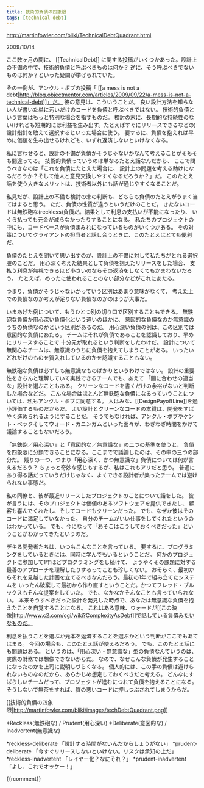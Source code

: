```yaml
---
title: 技術的負債の四象限
tags: [technical debt]
---
```


http://martinfowler.com/bliki/TechnicalDebtQuadrant.html

2009/10/14

ここ数ヶ月の間に、
[[TechnicalDebt]]
に関する投稿がいくつかあった。設計上の不備の中で、技術的負債と呼ぶべきものは何か？
逆に、そう呼ぶべきでないものは何か？といった疑問が挙げられていた。

その一例が、アンクル・ボブの投稿「
[[a mess is not a debt|http://blog.objectmentor.com/articles/2009/09/22/a-mess-is-not-a-technical-debt]]」だ。
彼の意見は、こういうことだ。
良い設計方法を知らない人が書いた単に汚いだけのコードを負債と呼ぶべきではない。
技術的負債という言葉はもっと特別な場合を指すものだ。
検討の末に、長期的な持続性のない(けれども短期的には利益を生み出す。たとえばすぐにリリースできるなどの)
設計指針を敢えて選択するといった場合に使う。
要するに、負債を抱えれば早めに価値を生み出せるけれども、いずれ返済しないといけなくなる。

私に言わせると、設計の不備が負債かそうじゃないかなんて考えることがそもそも間違ってる。
技術的負債っていうのは単なるたとえ話なんだから、
ここで問うべきなのは「これを負債にたとえた場合に、
設計上の問題を考える助けになるだろうか？そして他人と意見交換しやすくなるだろうか？」だ。
このたとえ話を使う大きなメリットは、技術者以外にも話が通じやすくなることだ。

私見だが、設計上の不備も検討の末の判断も、どちらも負債のたとえがうまく当てはまると思う。
ただ、負債の性質が違うというだけのことだ。
きたないコードは無鉄砲な(reckless)負債だ。結果として利息の支払いが不能になったり、
いくら払っても元金が減らなかったりすることになる。
私たちのプロジェクトの中にも、コードベースが負債まみれになっているものがいくつかある。
その対策についてクライアントの担当者と話し合うときに、このたとえはとても便利だ。

負債のたとえを聞いて思い出すのが、設計上の不備に対して私たちがとれる選択肢のことだ。
用心深く考えた結果として負債を抱えたリリースをした場合、
支払う利息が無視できるほど小さいのならその返済をしなくてもかまわないだろう。
たとえば、めったに使われることのない部分などがこれにあたる。

つまり、負債かそうじゃないかっていう区別はあまり意味がなくて、
考えた上での負債なのか考えが足りない負債なのかのほうが大事だ。

いまあげた例について、もうひとつ別の切り口で区別することもできる。
無鉄砲な負債か用心深い負債化という違いのほかに、
意図的な負債なのか無意識のうちの負債なのかという区別があるのだ。
用心深い負債の例は、この区別では意図的な負債にあたる。
チームはそれが負債であることを認識しており、早めにリリースすることで
十分元が取れるという判断をしたわけだ。
設計について無関心なチームは、無意識のうちに負債を抱えてしまうことがある。
いったいどれだけのものを質入れしているのかを認識することもない。

無鉄砲な負債は必ずしも無意識なものばかりというわけではない。
設計の重要性をきちんと理解していて実践できるチームでも、あえて
「間に合わせの適当な」設計を選ぶこともある。
クリーンなコードを書くだけの余裕がないと判断した場合などだ。
こんな場合はほとんど無鉄砲な負債になるっていうことについては、私もアンクル・ボブに同意する。
人はみな、[[DesignPayoffLine]]を過小評価するものだからだ。
よい設計とクリーンなコードの本質は、開発をすばやく進められるようにすることだ。
そうでもなければ、アンクル・ボブやケント・ベックそしてウォード・カニンガムといった面々が、わざわざ時間をかけて議論することもないだろう。

「無鉄砲／用心深い」と「意図的な／無意識な」の二つの基準を使うと、
負債を四象限に分類できることになる。ここまでで議論したのは、その中の三つの部分だ。
残りの一つ、つまり「用心深く、かつ無意識な」負債については何が言えるだろう？
ちょっと奇妙な感じもするが、私はこれもアリだと思う。
普通にあり得る話だっていうだけじゃなく、よくできる設計者が集ったチームでは避けられない事態だ。

私の同僚と、彼が最近リリースしたプロジェクトのことについて話をした。
彼が言うには、そのプロジェクトは価値のあるソフトウェアを提供できたし、
顧客も喜んでくれたし、そしてコードもクリーンだった。
でも、なぜか彼はそのコードに満足していなかった。
自分のチームがいい仕事をしてくれたというのはわかっている。
でも、今になって「あそこはこうしておくべきだった」ということがわかってきたというのだ。

デキる開発者たちは、いつもこんなことを言っている。
要するに、プログラミングをしているときには、同時に学んでもいるということだ。
何かのプロジェクトに参加して1年ほどプログラミングをし続けて、
ようやくその課題に対する最善のアプローチを理解したりするってことも珍しくない。
おそらく、最初からそれを見越した計画を立てるべきなんだろう。最初の1年で組み立てたシステムを
いったん破棄して最初から作り直すということだ。かつてフレッド・ブルックスもそんな提案をしていた。
でも、なかなかそんなことも言っていられない。
本来そうすべきだった設計を発見した時点で、あなたは無意識な負債を抱えたことを自覚することになる。
これはある意味、ウォードが[[この映像|http://www.c2.com/cgi/wiki?ComplexityAsDebt]]で話している負債みたいなものだ。

利息を払うことを選ぶか元本を返済することを選ぶかという判断がここでもあてはまる。
今回の場合も、このたとえ話が使えるだろう。
でも、このたとえ話にも問題はある。
というのは、「用心深い・無意識な」型の負債なんていうのは、実際の財務では想像できないからだ。
なので、なぜこんな負債が発生することになったのかを上司に説明しづらくなる。
個人的には、この手の負債は避けられないものなのだから、あらかじめ想定しておくべきだと考える。
どんなにすばらしいチームだって、プロジェクトが進むにつれて負債を抱えることになる。
そうしないで無茶をすれば、質の悪いコードに押しつぶされてしまうからだ。

[[技術的負債の四象限|http://martinfowler.com/bliki/images/techDebtQuadrant.png]]

*Reckless(無鉄砲な) / Prudent(用心深い)
*Deliberate(意図的な) / Inadvertent(無意識な)

*reckless-deliberate 「設計する時間がないんだからしょうがない」
*prudent-deliberate 「今すぐリリースしないといけない。リスクは承知の上だ」
*reckless-inadvertent 「レイヤー化？なにそれ？」
*prudent-inadvertent 「よし、これでオッケー！」

{{rcomment}}
